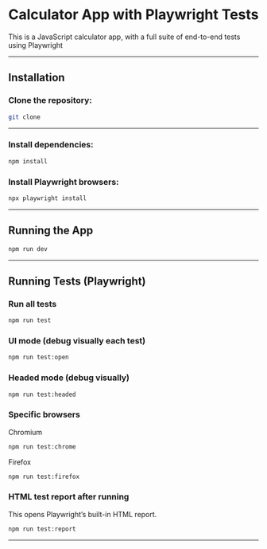 # Calculator App with Playwright Tests

This is a JavaScript calculator app, with a full suite of end-to-end tests using Playwright

---

## Installation

### Clone the repository:

```bash
git clone
```

---

### Install dependencies:

```bash
npm install
```

### Install Playwright browsers:

```bash
npx playwright install
```

---

## Running the App

```bash
npm run dev
```

---

## Running Tests (Playwright)

### Run all tests

```bash
npm run test
```

### UI mode (debug visually each test)

```bash
npm run test:open
```

### Headed mode (debug visually)

```bash
npm run test:headed
```

### Specific browsers

Chromium

```bash
npm run test:chrome
```

Firefox

```bash
npm run test:firefox
```

### HTML test report after running

This opens Playwright’s built-in HTML report.

```bash
npm run test:report
```

---
